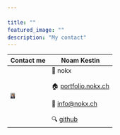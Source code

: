 ```yaml
---

title: ""
featured_image: ""
description: "My contact"
---
```






| **Contact me**                                       | **Noam Kestin**                                              |
| ---------------------------------------------------- | ------------------------------------------------------------ |
| <img src="me.png" alt="About me" style="zoom:5%;" /> | :ghost: nokx<br /><br />:house: [portfolio.nokx.ch](https://portfolio.nokx.ch)<br /><br />:email: [info@nokx.ch](mailto:info@nokx.ch)<br /><br />:mag: [github](https://github.com/nokx5) |


